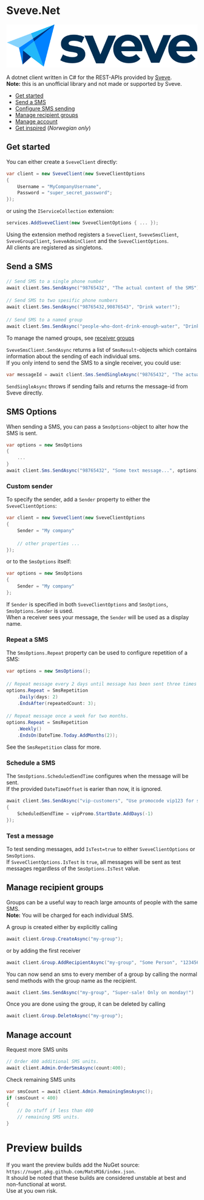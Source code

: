 # Sveve.Net

![Sveve logo](./docs/logo.svg)

A dotnet client written in C# for the REST-APIs provided by [Sveve](https://sveve.no/).  
**Note:** this is an unofficial library and not made or supported by Sveve.
  
- [Get started](#get-started)
- [Send a SMS](#send-a-sms)
- [Configure SMS sending](#configure-sms-sending)
- [Manage recipient groups](#manage-recipient-groups)
- [Manage account](#manage-account)
- [Get inspired](https://sveve.no/artikler/inspirasjon) (_Norwegian only_)

## Get started
You can either create a `SveveClient` directly:
```cs
var client = new SveveClient(new SveveClientOptions
{
    Username = "MyCompanyUsername",
    Password = "super_secret_password";
});
```
or using the `IServiceCollection` extension:
```cs
services.AddSveveClient(new SveveClientOptions { ... });
```
Using the extension method registers a `SveveClient`, `SveveSmsClient`, `SveveGroupClient`, `SveveAdminClient` and the `SveveClientOptions`.  
All clients are registered as singletons.  

## Send a SMS
```cs
// Send SMS to a single phone number
await client.Sms.SendAsync("98765432", "The actual content of the SMS");

// Send SMS to two spesific phone numbers
await client.Sms.SendAsync("98765432,90876543", "Drink water!");

// Send SMS to a named group
await client.Sms.SendAsync("people-who-dont-drink-enough-water", "Drink more water!");
```
To manage the named groups, see [receiver groups](#manage-recipient-groups)  
  
`SveveSmsClient.SendAsync` returns a list of `SmsResult`-objects which contains information about the sending of each individual sms.  
If you only intend to send the SMS to a single receiver, you could use:
```cs
var messageId = await client.Sms.SendSingleAsync("98765432", "The actual content of the SMS");
```
`SendSingleAsync` throws if sending fails and returns the message-id from Sveve directly.

## SMS Options
When sending a SMS, you can pass a `SmsOptions`-object to alter how the SMS is sent.
```cs
var options = new SmsOptions
{
    ...
}
await client.Sms.SendAsync("98765432", "Some text message...", options);
```

### Custom sender
To specify the sender, add a `Sender` property to either the `SveveClientOptions`:
```cs
var client = new SveveClient(new SveveClientOptions
{
    Sender = "My company"
    
    // other properties ...
});
```
or to the `SmsOptions` itself:
```cs
var options = new SmsOptions
{
    Sender = "My company"
};
```

If `Sender` is specified in both `SveveClientOptions` and `SmsOptions`, `SmsOptions.Sender` is used.  
When a receiver sees your message, the `Sender` will be used as a display name.

### Repeat a SMS
The `SmsOptions.Repeat` property can be used to configure repetition of a SMS:
```cs
var options = new SmsOptions();

// Repeat message every 2 days until message has been sent three times
options.Repeat = SmsRepetition
    .Daily(days: 2)
    .EndsAfter(repeatedCount: 3);

// Repeat message once a week for two months.
options.Repeat = SmsRepetition
    .Weekly()
    .EndsOn(DateTime.Today.AddMonths(2));
```
See the `SmsRepetition` class for more.

### Schedule a SMS
The `SmsOptions.ScheduledSendTime` configures when the message will be sent.  
If the provided `DateTimeOffset` is earier than now, it is ignored.

```cs
await client.Sms.SendAsync("vip-customers", "Use promocode vip123 for special offer", new SmsOptions
{
    ScheduledSendTime = vipPromo.StartDate.AddDays(-1)
});
```

### Test a message
To test sending messages, add `IsTest=true` to either `SveveClientOptions` or `SmsOptions`.  
If `SveveClientOptions.IsTest` is `true`, all messages will be sent as test messages regardless of the `SmsOptions.IsTest` value.

## Manage recipient groups
Groups can be a useful way to reach large amounts of people with the same SMS.  
**Note:** You will be charged for each individual SMS.

A group is created either by explicitly calling
```cs
await client.Group.CreateAsync("my-group");
```
or by adding the first receiver
```cs
await client.Group.AddRecipientAsync("my-group", "Some Person", "12345678");
```

You can now send an sms to every member of a group by calling the normal send methods with the group name as the recipient.
```cs
await client.Sms.SendAsync("my-group", "Super-sale! Only on monday!")
```

Once you are done using the group, it can be deleted by calling
```cs
await client.Group.DeleteAsync("my-group");
```

## Manage account
Request more SMS units
```cs
// Order 400 additional SMS units.
await client.Admin.OrderSmsAsync(count:400);
```

Check remaining SMS units
```cs
var smsCount = await client.Admin.RemainingSmsAsync();
if (smsCount < 400)
{
    // Do stuff if less than 400
    // remaining SMS units.
}
```

# Preview builds
If you want the preview builds add the NuGet source: `https://nuget.pkg.github.com/MatsM16/index.json`.  
It should be noted that these builds are considered unstable at best and non-functional at worst.  
Use at you own risk.
